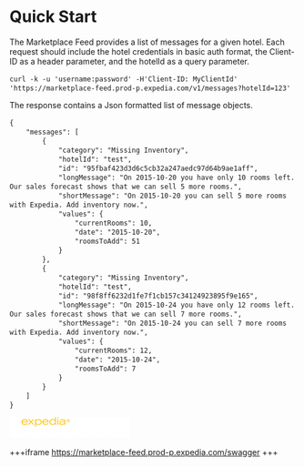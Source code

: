 # Quick Start

The Marketplace Feed provides a list of messages for a given hotel.  Each request should include the hotel credentials in basic auth format, the Client-ID as a header parameter, and the hotelId as a query parameter.
```
curl -k -u 'username:password' -H'Client-ID: MyClientId' 'https://marketplace-feed.prod-p.expedia.com/v1/messages?hotelId=123'
```

The response contains a Json formatted list of message objects.
```
{
    "messages": [
        {
            "category": "Missing Inventory",
            "hotelId": "test",
            "id": "95fbaf423d3d6c5cb32a247aedc97d64b9ae1aff",
            "longMessage": "On 2015-10-20 you have only 10 rooms left. Our sales forecast shows that we can sell 5 more rooms.",
            "shortMessage": "On 2015-10-20 you can sell 5 more rooms with Expedia. Add inventory now.",
            "values": {
                "currentRooms": 10,
                "date": "2015-10-20",
                "roomsToAdd": 51
            }
        },
        {
            "category": "Missing Inventory",
            "hotelId": "test",
            "id": "98f8ff6232d1fe7f1cb157c34124923895f9e165",
            "longMessage": "On 2015-10-24 you have only 12 rooms left. Our sales forecast shows that we can sell 7 more rooms.",
            "shortMessage": "On 2015-10-24 you can sell 7 more rooms with Expedia. Add inventory now.",
            "values": {
                "currentRooms": 12,
                "date": "2015-10-24",
                "roomsToAdd": 7
            }
        }
    ]
}
```

![myimage here](/images/epc-logo.png)

+++iframe
https://marketplace-feed.prod-p.expedia.com/swagger
+++

